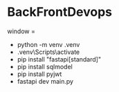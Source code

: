 # BackFrontDevops
window = 
- python -m venv .venv
- .venv\Scripts\activate
- pip install "fastapi[standard]"
- pip install sqlmodel
- pip install pyjwt
- fastapi dev main.py